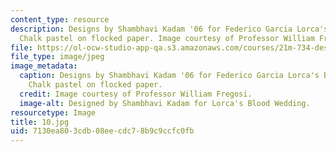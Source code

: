 ```yaml
---
content_type: resource
description: Designs by Shambhavi Kadam '06 for Federico Garcia Lorca's BLOOD WEDDING.
  Chalk pastel on flocked paper. Image courtesy of Professor William Fregosi.
file: https://ol-ocw-studio-app-qa.s3.amazonaws.com/courses/21m-734-design-for-the-theater-scenery-spring-2005/7130ea803cdb08eecdc78b9c9ccfc0fb_10.jpg
file_type: image/jpeg
image_metadata:
  caption: Designs by Shambhavi Kadam '06 for Federico Garcia Lorca's BLOOD WEDDING.
    Chalk pastel on flocked paper.
  credit: Image courtesy of Professor William Fregosi.
  image-alt: Designed by Shambhavi Kadam for Lorca's Blood Wedding.
resourcetype: Image
title: 10.jpg
uid: 7130ea80-3cdb-08ee-cdc7-8b9c9ccfc0fb
---
```


